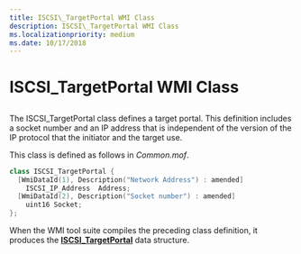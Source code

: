 ```yaml
---
title: ISCSI\_TargetPortal WMI Class
description: ISCSI\_TargetPortal WMI Class
ms.localizationpriority: medium
ms.date: 10/17/2018
---
```


# ISCSI\_TargetPortal WMI Class


## <span id="ddk_iscsi_targetportal_wmi_class_kr"></span><span id="DDK_ISCSI_TARGETPORTAL_WMI_CLASS_KR"></span>


The ISCSI\_TargetPortal class defines a target portal. This definition includes a socket number and an IP address that is independent of the version of the IP protocol that the initiator and the target use.

This class is defined as follows in *Common.mof*.

```cpp
class ISCSI_TargetPortal {
  [WmiDataId(1), Description("Network Address") : amended]
    ISCSI_IP_Address  Address;
  [WmiDataId(2), Description("Socket number") : amended]
    uint16 Socket;
};
```

When the WMI tool suite compiles the preceding class definition, it produces the [**ISCSI\_TargetPortal**](/windows-hardware/drivers/ddi/iscsidef/ns-iscsidef-_iscsi_targetportal) data structure.

 

